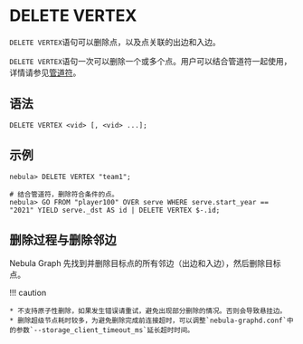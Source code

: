 # DELETE VERTEX

`DELETE VERTEX`语句可以删除点，以及点关联的出边和入边。

`DELETE VERTEX`语句一次可以删除一个或多个点。用户可以结合管道符一起使用，详情请参见[管道符](../5.operators/4.pipe.md)。

## 语法

```ngql
DELETE VERTEX <vid> [, <vid> ...];
```

## 示例

```ngql
nebula> DELETE VERTEX "team1";
```

```ngql
# 结合管道符，删除符合条件的点。
nebula> GO FROM "player100" OVER serve WHERE serve.start_year == "2021" YIELD serve._dst AS id | DELETE VERTEX $-.id;
```

## 删除过程与删除邻边

Nebula Graph 先找到并删除目标点的所有邻边（出边和入边），然后删除目标点。

!!! caution

    * 不支持原子性删除，如果发生错误请重试，避免出现部分删除的情况。否则会导致悬挂边。
    * 删除超级节点耗时较多，为避免删除完成前连接超时，可以调整`nebula-graphd.conf`中的参数`--storage_client_timeout_ms`延长超时时间。
